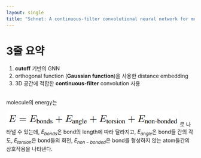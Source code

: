 ```yaml
---
layout: single
title: "Schnet: A continuous-filter convolutional neural network for modeling quantum interactions"
---
```


# 3줄 요약
1. **cutoff** 기반의 GNN
2. orthogonal function (**Gaussian function**)을 사용한 distance embedding
3. 3D 공간에 적합한 **continuous-filter** convolution 사용

<br />
molecule의 energy는 

![molecule_energy](..\images\2021-01-29-first\molecule_energy.png)
로 나타낼 수 있는데, $E_{bonds}$은 bond의 length에 따라 달라지고, $E_{angle}$은 bond들 간의 각도, $E_{torsion}$은 bond들의 회전, $E_{non-bonded}$은 bond를 형성하지 않는 atom들간의 상호작용을 나타낸다.